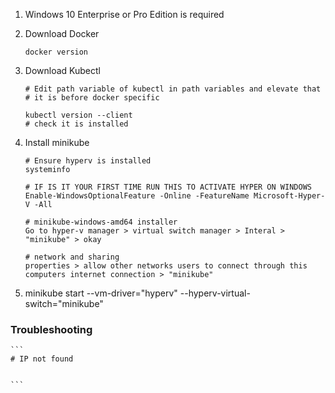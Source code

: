 1) Windows 10 Enterprise or Pro Edition is required

2) Download Docker
	```
	docker version
	```
3) Download Kubectl

	```
	# Edit path variable of kubectl in path variables and elevate that 
	# it is before docker specific 
	
	kubectl version --client 
	# check it is installed
	```

4) Install minikube

	```
	# Ensure hyperv is installed
	systeminfo
	
	# IF IS IT YOUR FIRST TIME RUN THIS TO ACTIVATE HYPER ON WINDOWS
	Enable-WindowsOptionalFeature -Online -FeatureName Microsoft-Hyper-V -All
	
	# minikube-windows-amd64 installer
	Go to hyper-v manager > virtual switch manager > Interal > "minikube" > okay

	# network and sharing 
	properties > allow other networks users to connect through this computers internet connection > "minikube"
	```
5) minikube start --vm-driver="hyperv" --hyperv-virtual-switch="minikube"


### Troubleshooting 

	```
	# IP not found 

	
	```
